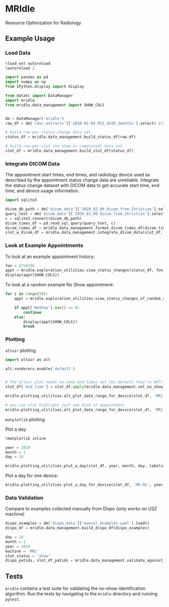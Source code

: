 # MRIdle
Resource Optimization for Radiology

## Example Usage

### Load Data
```python
%load_ext autoreload
%autoreload 2

import pandas as pd
import numpy as np
from IPython.display import display

from datatc import DataManager
import mridle
from mridle.data_management import SHOW_COLS


dm = DataManager('mridle')
raw_df = dm['rdsc_extracts']['2020-02-04_RIS_deID_3months'].select('xlsx').load()

# build row-per-status-change data set
status_df = mridle.data_management.build_status_df(raw_df)

# build row-per-slot (no show or completed) data set
slot_df = mridle.data_management.build_slot_df(status_df)
```


### Integrate DICOM Data
The appointment start times, end times, and radiology device used as described by the appointment status change data are unreliable.
Integrate the status change dataset with DICOM data to get accurate start time, end time, and device usage information.
```python
import sqlite3

dicom_db_path = dm['dicom_data']['2020_02_09_dicom_from_Christian'].select('sqlite').path
query_text = dm['dicom_data']['2020_02_09_dicom_from_Christian'].select('image_times.sql').load(data_interface_hint='txt')
c = sqlite3.connect(dicom_db_path)
dicom_times_df = pd.read_sql_query(query_text, c)
dicom_times_df = mridle.data_management.format_dicom_times_df(dicom_times_df)
slot_w_dicom_df = mridle.data_management.integrate_dicom_data(slot_df, dicom_times_df)

```

### Look at Example Appointments

To look at an example appointment history:
```python
fon = 5758396
appt = mridle.exploration_utilities.view_status_changes(status_df, fon)
display(appt[SHOW_COLS])
```


To look at a random example No Show appointment:
```python
for i in range(50):
    appt = mridle.exploration_utilities.view_status_changes_of_random_sample(status_df)

    if appt['NoShow'].max() == 0:
        continue
    else:
        display(appt[SHOW_COLS])
        break
```

### Plotting

`altair` plotting

```python
import altair as alt

alt.renderers.enable('default')


# the altair plot needs no-show end times set (by default they're NAT)
slot_df['end_time'] = slot_df.apply(mridle.data_management.set_no_show_end_times, axis=1)

mridle.plotting_utilities.alt_plot_date_range_for_device(slot_df, 'MR1', end_date='04/17/2019')

# you can also highlight just one kind of appointment
mridle.plotting_utilities.alt_plot_date_range_for_device(slot_df, 'MR1', end_date='04/17/2019', highlight='no-show')
```

`matplotlib` plotting

Plot a day:
```python
%matplotlib inline

year = 2019
month = 1
day = 14

mridle.plotting_utilities.plot_a_day(slot_df, year, month, day, labels=False, alpha=0.5)
```

Plot a day for one device:
```python
mridle.plotting_utilities.plot_a_day_for_device(slot_df, 'MR-N1', year, month, day, labels=True, alpha=0.5)
```

### Data Validation
Compare to examples collected manually from Dispo
(only works on USZ machine)
```python
dispo_examples = dm['dispo_data']['manual_examples.yaml'].load()
dispo_df = mridle.data_management.build_dispo_df(dispo_examples)

day = 14
month = 1
year = 2019
machine = 'MR1'
slot_status = 'show'
dispo_patids, slot_df_patids = mridle.data_management.validate_against_dispo_data(dispo_df, slot_df, day, month, year, slot_status)
```

## Tests
`mridle` contains a test suite for validating the no-show identification algorithm.
Run the tests by navigating to the `mridle` directory and running `pytest`.
